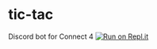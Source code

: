 # tic-tac
Discord bot for Connect 4
[![Run on Repl.it](https://repl.it/badge/github/mcyusuf/tic-tac)](https://repl.it/github/mcyusuf/tic-tac)